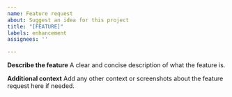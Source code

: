 ```yaml
---
name: Feature request
about: Suggest an idea for this project
title: "[FEATURE]"
labels: enhancement
assignees: ''

---
```


**Describe the feature**
A clear and concise description of what the feature is.

**Additional context**
Add any other context or screenshots about the feature request here if needed.
